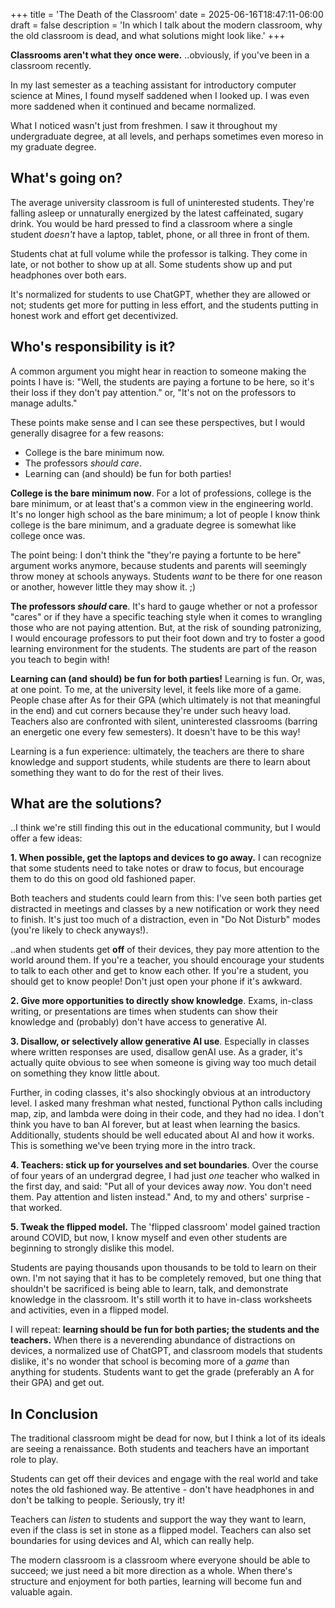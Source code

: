 +++
title = 'The Death of the Classroom'
date = 2025-06-16T18:47:11-06:00
draft = false
description = 'In which I talk about the modern classroom, why the old classroom is dead, and what solutions might look like.'
+++

**Classrooms aren't what they once were.**
..obviously, if you've been in a classroom recently.

In my last semester as a teaching assistant for introductory computer science at Mines, I found myself saddened when I looked up. I was even more saddened when it continued and became normalized.

What I noticed wasn't just from freshmen. I saw it throughout my undergraduate degree, at all levels, and perhaps sometimes even moreso in my graduate degree.

## What's going on?

The average university classroom is full of uninterested students. They're falling asleep or unnaturally energized by the latest caffeinated, sugary drink. You would be hard pressed to find a classroom where a single student *doesn't* have a laptop, tablet, phone, or all three in front of them.

Students chat at full volume while the professor is talking. They come in late, or not bother to show up at all. Some students show up and put headphones over both ears.

It's normalized for students to use ChatGPT, whether they are allowed or not; students get more for putting in less effort, and the students putting in honest work and effort get decentivized.

## Who's responsibility is it?

A common argument you might hear in reaction to someone
making the points I have is: "Well, the students are paying a fortune to be here, so it's their loss if they don't pay attention." or, "It's not on the professors to manage adults."

These points make sense and I can see these perspectives, but I would generally disagree for a few reasons:
* College is the bare minimum now.
* The professors *should care*.
* Learning can (and should) be fun for both parties!

**College is the bare minimum now**. For a lot of professions, college is the bare
minimum, or at least that's a common view in the engineering world. It's no longer high 
school as the bare minimum; a lot of people I know think college is the bare minimum, 
and a graduate degree is somewhat like college once was.

The point being: I don't think the "they're paying a fortunte to be here" argument works anymore,
because students and parents will seemingly throw money at schools anyways. Students
*want* to be there for one reason or another, however little they may show it. ;)

**The professors *should* care**. It's hard to gauge whether or not a professor "cares" or if
they have a specific teaching style when it comes to wrangling those who are not paying attention.
But, at the risk of sounding patronizing, I would encourage professors to put their foot down
and try to foster a good learning environment for the students. The students are part of the
reason you teach to begin with!

**Learning can (and should) be fun for both parties!** Learning is fun. Or, was, at one point.
To me, at the university level, it feels like more of a game. People chase after As for their
GPA (which ultimately is not that meaningful in the end) and cut corners because they're under
such heavy load. Teachers also are confronted with silent, uninterested classrooms (barring an 
energetic one every few semesters). It doesn't have to be this way!

Learning is a fun experience: ultimately, the teachers are there to share knowledge and support
students, while students are there to learn about something they want to do for the rest of their
lives.

## What are the solutions?

..I think we're still finding this out in the educational community, but I would offer
a few ideas:

**1. When possible, get the laptops and devices to go away.** I can recognize that some students need to take notes or
draw to focus, but encourage them to do this on good old fashioned paper.

Both teachers and students could learn from this: I've seen both parties get distracted in meetings
and classes by a new notification or work they need to finish. It's just too much of a distraction,
even in "Do Not Disturb" modes (you're likely to check anyways!).

..and when students get **off** of their devices, they pay more attention to the world around them.
If you're a teacher, you should encourage your students to talk to each other and get to know each other.
If you're a student, you should get to know people! Don't just open your phone if it's awkward.

**2. Give more opportunities to directly show knowledge**. Exams, in-class writing, or presentations are times when
students can show their knowledge and (probably) don't have access to generative AI.

**3. Disallow, or selectively allow generative AI use**. Especially in classes where written responses
are used, disallow genAI use. As a grader, it's actually quite obvious to see when someone is
giving way too much detail on something they know little about.

Further, in coding classes, it's also shockingly obvious at an introductory level. I asked many
freshman what nested, functional Python calls including map, zip, and lambda were doing in their code,
and they had no idea. I don't think you have to ban AI forever, but at least when learning the basics.
Additionally, students should be well educated about AI and how it works. This is something we've been
trying more in the intro track.

**4. Teachers: stick up for yourselves and set boundaries**. Over the course of four years of an undergrad degree,
I had just *one* teacher who walked in the first day, and said: "Put all of your devices away *now*. You don't
need them. Pay attention and listen instead." And, to my and others' surprise - that worked.

**5. Tweak the flipped model.** The 'flipped classroom' model gained traction around COVID, but
now, I know myself and even other students are beginning to strongly dislike this model.

Students are paying thousands upon thousands to be told to learn on their own. I'm not saying that
it has to be completely removed, but one thing that shouldn't be sacrificed is being able to
learn, talk, and demonstrate knowledge in the classroom. It's still worth it to have in-class
worksheets and activities, even in a flipped model.

I will repeat: **learning should be fun for both parties; the students and the teachers.** When there
is a neverending abundance of distractions on devices, a normalized use of ChatGPT, and classroom
models that students dislike, it's no wonder that school is becoming more of a *game* than anything
for students. Students want to get the grade (preferably an A for their GPA) and get out.

## In Conclusion

The traditional classroom might be dead for now, but I think a lot of its ideals are
seeing a renaissance. Both students and teachers have an important role to play.

Students can get off their devices and engage with the real world and take notes
the old fashioned way. Be attentive - don't have headphones in and don't be
talking to people. Seriously, try it!

Teachers can *listen* to students and support the way they want to learn, even
if the class is set in stone as a flipped model. Teachers can also set boundaries
for using devices and AI, which can really help.

The modern classroom is a classroom where everyone should be able to succeed;
we just need a bit more direction as a whole. When there's structure and enjoyment
for both parties, learning will become fun and valuable again.
